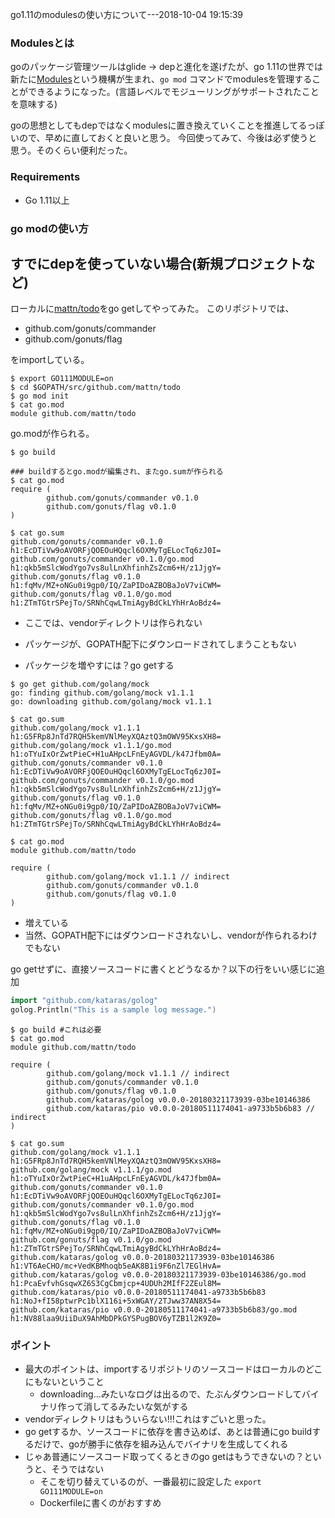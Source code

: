 go1.11のmodulesの使い方について---2018-10-04 19:15:39

### Modulesとは

goのパッケージ管理ツールはglide -> depと進化を遂げたが、go 1.11の世界では新たに[Modules](https://github.com/golang/go/wiki/Modules)という機構が生まれ、`go mod` コマンドでmodulesを管理することができるようになった。(言語レベルでモジューリングがサポートされたことを意味する)

goの思想としてもdepではなくmodulesに置き換えていくことを推進してるっぽいので、早めに直しておくと良いと思う。
今回使ってみて、今後は必ず使うと思う。そのくらい便利だった。

### Requirements

* Go 1.11以上

### go modの使い方

## すでにdepを使っていない場合(新規プロジェクトなど)

ローカルに[mattn/todo](https://github.com/mattn/todo)をgo getしてやってみた。
このリポジトリでは、

* github.com/gonuts/commander
* github.com/gonuts/flag

をimportしている。

```shell
$ export GO111MODULE=on
$ cd $GOPATH/src/github.com/mattn/todo
$ go mod init
$ cat go.mod
module github.com/mattn/todo
```
go.modが作られる。

```shell
$ go build

### buildするとgo.modが編集され、またgo.sumが作られる
$ cat go.mod
require (
        github.com/gonuts/commander v0.1.0
        github.com/gonuts/flag v0.1.0
)

$ cat go.sum
github.com/gonuts/commander v0.1.0 h1:EcDTiVw9oAVORFjQOEOuHQqcl6OXMyTgELocTq6zJ0I=
github.com/gonuts/commander v0.1.0/go.mod h1:qkb5mSlcWodYgo7vs8ulLnXhfinhZsZcm6+H/z1JjgY=
github.com/gonuts/flag v0.1.0 h1:fqMv/MZ+oNGu0i9gp0/IQ/ZaPIDoAZBOBaJoV7viCWM=
github.com/gonuts/flag v0.1.0/go.mod h1:ZTmTGtrSPejTo/SRNhCqwLTmiAgyBdCkLYhHrAoBdz4=
```

* ここでは、vendorディレクトリは作られない
* パッケージが、GOPATH配下にダウンロードされてしまうこともない

*  パッケージを増やすには？go getする

```shell
$ go get github.com/golang/mock
go: finding github.com/golang/mock v1.1.1
go: downloading github.com/golang/mock v1.1.1

$ cat go.sum
github.com/golang/mock v1.1.1 h1:G5FRp8JnTd7RQH5kemVNlMeyXQAztQ3mOWV95KxsXH8=
github.com/golang/mock v1.1.1/go.mod h1:oTYuIxOrZwtPieC+H1uAHpcLFnEyAGVDL/k47Jfbm0A=
github.com/gonuts/commander v0.1.0 h1:EcDTiVw9oAVORFjQOEOuHQqcl6OXMyTgELocTq6zJ0I=
github.com/gonuts/commander v0.1.0/go.mod h1:qkb5mSlcWodYgo7vs8ulLnXhfinhZsZcm6+H/z1JjgY=
github.com/gonuts/flag v0.1.0 h1:fqMv/MZ+oNGu0i9gp0/IQ/ZaPIDoAZBOBaJoV7viCWM=
github.com/gonuts/flag v0.1.0/go.mod h1:ZTmTGtrSPejTo/SRNhCqwLTmiAgyBdCkLYhHrAoBdz4=

$ cat go.mod
module github.com/mattn/todo

require (
        github.com/golang/mock v1.1.1 // indirect
        github.com/gonuts/commander v0.1.0
        github.com/gonuts/flag v0.1.0
)
```

* 増えている
* 当然、GOPATH配下にはダウンロードされないし、vendorが作られるわけでもない

go getせずに、直接ソースコードに書くとどうなるか？以下の行をいい感じに追加

```go
import "github.com/kataras/golog"
golog.Println("This is a sample log message.")
```

```shell
$ go build #これは必要
$ cat go.mod
module github.com/mattn/todo

require (
        github.com/golang/mock v1.1.1 // indirect
        github.com/gonuts/commander v0.1.0
        github.com/gonuts/flag v0.1.0
        github.com/kataras/golog v0.0.0-20180321173939-03be10146386
        github.com/kataras/pio v0.0.0-20180511174041-a9733b5b6b83 // indirect
)

$ cat go.sum
github.com/golang/mock v1.1.1 h1:G5FRp8JnTd7RQH5kemVNlMeyXQAztQ3mOWV95KxsXH8=
github.com/golang/mock v1.1.1/go.mod h1:oTYuIxOrZwtPieC+H1uAHpcLFnEyAGVDL/k47Jfbm0A=
github.com/gonuts/commander v0.1.0 h1:EcDTiVw9oAVORFjQOEOuHQqcl6OXMyTgELocTq6zJ0I=
github.com/gonuts/commander v0.1.0/go.mod h1:qkb5mSlcWodYgo7vs8ulLnXhfinhZsZcm6+H/z1JjgY=
github.com/gonuts/flag v0.1.0 h1:fqMv/MZ+oNGu0i9gp0/IQ/ZaPIDoAZBOBaJoV7viCWM=
github.com/gonuts/flag v0.1.0/go.mod h1:ZTmTGtrSPejTo/SRNhCqwLTmiAgyBdCkLYhHrAoBdz4=
github.com/kataras/golog v0.0.0-20180321173939-03be10146386 h1:VT6AeCHO/mc+VedKBMhoqb5eAK8B1i9F6nZl7EGlHvA=
github.com/kataras/golog v0.0.0-20180321173939-03be10146386/go.mod h1:PcaEvfvhGsqwXZ6S3CgCbmjcp+4UDUh2MIfF2ZEul8M=
github.com/kataras/pio v0.0.0-20180511174041-a9733b5b6b83 h1:NoJ+fI58ptwrPc1blX116i+5xWGAY/2TJww37AN8X54=
github.com/kataras/pio v0.0.0-20180511174041-a9733b5b6b83/go.mod h1:NV88laa9UiiDuX9AhMbDPkGYSPugBOV6yTZB1l2K9Z0=
```

### ポイント

* 最大のポイントは、importするリポジトリのソースコードはローカルのどこにもないということ
  - downloading...みたいなログは出るので、たぶんダウンロードしてバイナリ作って消してるみたいな気がする
* vendorディレクトリはもういらない!!!これはすごいと思った。
* go getするか、ソースコードに依存を書き込めば、あとは普通にgo buildするだけで、goが勝手に依存を組み込んでバイナリを生成してくれる
* じゃあ普通にソースコード取ってくるときのgo getはもうできないの？というと、そうではない
  - そこを切り替えているのが、一番最初に設定した `export GO111MODULE=on`
  - Dockerfileに書くのがおすすめ
